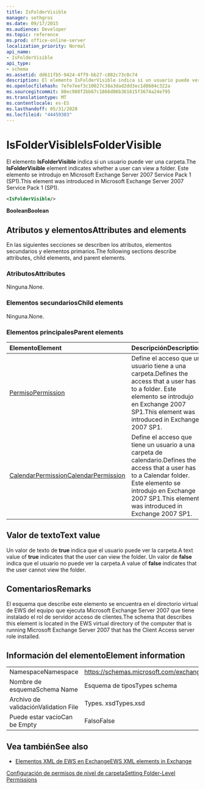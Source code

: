 ```yaml
---
title: IsFolderVisible
manager: sethgros
ms.date: 09/17/2015
ms.audience: Developer
ms.topic: reference
ms.prod: office-online-server
localization_priority: Normal
api_name:
- IsFolderVisible
api_type:
- schema
ms.assetid: dd611fb5-9424-4ff9-bb27-c882c73c0c74
description: El elemento IsFolderVisible indica si un usuario puede ver una carpeta. Este elemento se introdujo en Microsoft Exchange Server 2007 Service Pack 1 (SP1).
ms.openlocfilehash: 7efe7eef3c10027c38a3dad2dd3ec1d8684c322a
ms.sourcegitcommit: 88ec988f2bb67c1866d06b361615f3674a24e795
ms.translationtype: MT
ms.contentlocale: es-ES
ms.lasthandoff: 05/31/2020
ms.locfileid: "44459303"
---
```

# <a name="isfoldervisible"></a><span data-ttu-id="9c169-104">IsFolderVisible</span><span class="sxs-lookup"><span data-stu-id="9c169-104">IsFolderVisible</span></span>

<span data-ttu-id="9c169-105">El elemento **IsFolderVisible** indica si un usuario puede ver una carpeta.</span><span class="sxs-lookup"><span data-stu-id="9c169-105">The **IsFolderVisible** element indicates whether a user can view a folder.</span></span> <span data-ttu-id="9c169-106">Este elemento se introdujo en Microsoft Exchange Server 2007 Service Pack 1 (SP1).</span><span class="sxs-lookup"><span data-stu-id="9c169-106">This element was introduced in Microsoft Exchange Server 2007 Service Pack 1 (SP1).</span></span> 
  
```xml
<IsFolderVisible/>
```

 <span data-ttu-id="9c169-107">**Boolean**</span><span class="sxs-lookup"><span data-stu-id="9c169-107">**Boolean**</span></span>
## <a name="attributes-and-elements"></a><span data-ttu-id="9c169-108">Atributos y elementos</span><span class="sxs-lookup"><span data-stu-id="9c169-108">Attributes and elements</span></span>

<span data-ttu-id="9c169-109">En las siguientes secciones se describen los atributos, elementos secundarios y elementos primarios.</span><span class="sxs-lookup"><span data-stu-id="9c169-109">The following sections describe attributes, child elements, and parent elements.</span></span>
  
### <a name="attributes"></a><span data-ttu-id="9c169-110">Atributos</span><span class="sxs-lookup"><span data-stu-id="9c169-110">Attributes</span></span>

<span data-ttu-id="9c169-111">Ninguna.</span><span class="sxs-lookup"><span data-stu-id="9c169-111">None.</span></span>
  
### <a name="child-elements"></a><span data-ttu-id="9c169-112">Elementos secundarios</span><span class="sxs-lookup"><span data-stu-id="9c169-112">Child elements</span></span>

<span data-ttu-id="9c169-113">Ninguna.</span><span class="sxs-lookup"><span data-stu-id="9c169-113">None.</span></span>
  
### <a name="parent-elements"></a><span data-ttu-id="9c169-114">Elementos principales</span><span class="sxs-lookup"><span data-stu-id="9c169-114">Parent elements</span></span>

|<span data-ttu-id="9c169-115">**Elemento**</span><span class="sxs-lookup"><span data-stu-id="9c169-115">**Element**</span></span>|<span data-ttu-id="9c169-116">**Descripción**</span><span class="sxs-lookup"><span data-stu-id="9c169-116">**Description**</span></span>|
|:-----|:-----|
|[<span data-ttu-id="9c169-117">Permiso</span><span class="sxs-lookup"><span data-stu-id="9c169-117">Permission</span></span>](permission.md) <br/> |<span data-ttu-id="9c169-118">Define el acceso que un usuario tiene a una carpeta.</span><span class="sxs-lookup"><span data-stu-id="9c169-118">Defines the access that a user has to a folder.</span></span> <span data-ttu-id="9c169-119">Este elemento se introdujo en Exchange 2007 SP1.</span><span class="sxs-lookup"><span data-stu-id="9c169-119">This element was introduced in Exchange 2007 SP1.</span></span>  <br/> |
|[<span data-ttu-id="9c169-120">CalendarPermission</span><span class="sxs-lookup"><span data-stu-id="9c169-120">CalendarPermission</span></span>](calendarpermission.md) <br/> |<span data-ttu-id="9c169-121">Define el acceso que tiene un usuario a una carpeta de calendario.</span><span class="sxs-lookup"><span data-stu-id="9c169-121">Defines the access that a user has to a Calendar folder.</span></span> <span data-ttu-id="9c169-122">Este elemento se introdujo en Exchange 2007 SP1.</span><span class="sxs-lookup"><span data-stu-id="9c169-122">This element was introduced in Exchange 2007 SP1.</span></span>  <br/> |
   
## <a name="text-value"></a><span data-ttu-id="9c169-123">Valor de texto</span><span class="sxs-lookup"><span data-stu-id="9c169-123">Text value</span></span>

<span data-ttu-id="9c169-124">Un valor de texto de **true** indica que el usuario puede ver la carpeta.</span><span class="sxs-lookup"><span data-stu-id="9c169-124">A text value of **true** indicates that the user can view the folder.</span></span> <span data-ttu-id="9c169-125">Un valor de **false** indica que el usuario no puede ver la carpeta.</span><span class="sxs-lookup"><span data-stu-id="9c169-125">A value of **false** indicates that the user cannot view the folder.</span></span> 
  
## <a name="remarks"></a><span data-ttu-id="9c169-126">Comentarios</span><span class="sxs-lookup"><span data-stu-id="9c169-126">Remarks</span></span>

<span data-ttu-id="9c169-127">El esquema que describe este elemento se encuentra en el directorio virtual de EWS del equipo que ejecuta Microsoft Exchange Server 2007 que tiene instalado el rol de servidor acceso de clientes.</span><span class="sxs-lookup"><span data-stu-id="9c169-127">The schema that describes this element is located in the EWS virtual directory of the computer that is running Microsoft Exchange Server 2007 that has the Client Access server role installed.</span></span>
  
## <a name="element-information"></a><span data-ttu-id="9c169-128">Información del elemento</span><span class="sxs-lookup"><span data-stu-id="9c169-128">Element information</span></span>

|||
|:-----|:-----|
|<span data-ttu-id="9c169-129">Namespace</span><span class="sxs-lookup"><span data-stu-id="9c169-129">Namespace</span></span>  <br/> |https://schemas.microsoft.com/exchange/services/2006/types  <br/> |
|<span data-ttu-id="9c169-130">Nombre de esquema</span><span class="sxs-lookup"><span data-stu-id="9c169-130">Schema Name</span></span>  <br/> |<span data-ttu-id="9c169-131">Esquema de tipos</span><span class="sxs-lookup"><span data-stu-id="9c169-131">Types schema</span></span>  <br/> |
|<span data-ttu-id="9c169-132">Archivo de validación</span><span class="sxs-lookup"><span data-stu-id="9c169-132">Validation File</span></span>  <br/> |<span data-ttu-id="9c169-133">Types. xsd</span><span class="sxs-lookup"><span data-stu-id="9c169-133">Types.xsd</span></span>  <br/> |
|<span data-ttu-id="9c169-134">Puede estar vacío</span><span class="sxs-lookup"><span data-stu-id="9c169-134">Can be Empty</span></span>  <br/> |<span data-ttu-id="9c169-135">Falso</span><span class="sxs-lookup"><span data-stu-id="9c169-135">False</span></span>  <br/> |
   
## <a name="see-also"></a><span data-ttu-id="9c169-136">Vea también</span><span class="sxs-lookup"><span data-stu-id="9c169-136">See also</span></span>



- [<span data-ttu-id="9c169-137">Elementos XML de EWS en Exchange</span><span class="sxs-lookup"><span data-stu-id="9c169-137">EWS XML elements in Exchange</span></span>](ews-xml-elements-in-exchange.md)


[<span data-ttu-id="9c169-138">Configuración de permisos de nivel de carpeta</span><span class="sxs-lookup"><span data-stu-id="9c169-138">Setting Folder-Level Permissions</span></span>](https://msdn.microsoft.com/library/c7530e86-5112-401c-b10a-9c054ae59f07%28Office.15%29.aspx)


